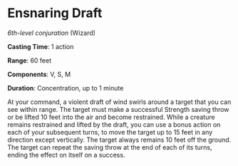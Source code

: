 # Ensnaring Draft
*6th-level conjuration* (Wizard)

**Casting Time**: 1 action

**Range**: 60 feet

**Components**: V, S, M

**Duration**: Concentration, up to 1 minute

At your command, a violent draft of wind swirls around a target that you can see within range. The target must make a successful Strength saving throw or be lifted 10 feet into the air and become restrained. While a creature remains restrained and lifted by the draft, you can use a bonus action on each of your subsequent turns, to move the target up to 15 feet in any direction except vertically. The target always remains 10 feet off the ground. The target can repeat the saving throw at the end of each of its turns, ending the effect on itself on a success.

